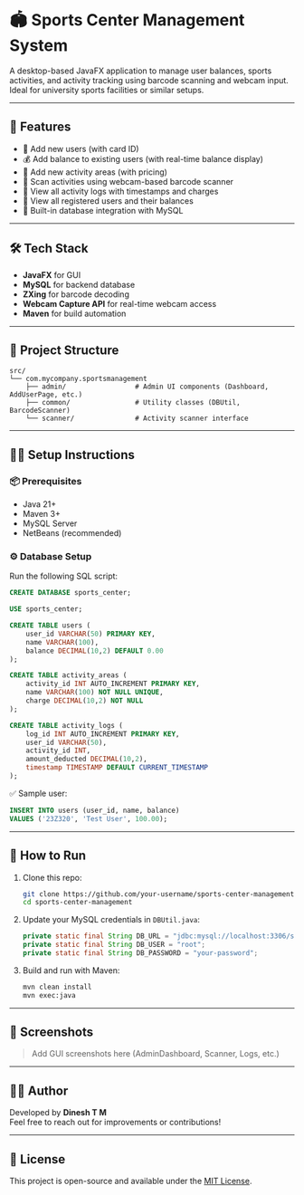 # 🏟️ Sports Center Management System

A desktop-based JavaFX application to manage user balances, sports activities, and activity tracking using barcode scanning and webcam input. Ideal for university sports facilities or similar setups.

---

## 🚀 Features

- 👤 Add new users (with card ID)
- 💰 Add balance to existing users (with real-time balance display)
- 🏸 Add new activity areas (with pricing)
- 📲 Scan activities using webcam-based barcode scanner
- 📜 View all activity logs with timestamps and charges
- 🧾 View all registered users and their balances
- 🔐 Built-in database integration with MySQL

---

## 🛠️ Tech Stack

- **JavaFX** for GUI
- **MySQL** for backend database
- **ZXing** for barcode decoding
- **Webcam Capture API** for real-time webcam access
- **Maven** for build automation

---

## 📁 Project Structure

```
src/
└── com.mycompany.sportsmanagement
    ├── admin/                 # Admin UI components (Dashboard, AddUserPage, etc.)
    ├── common/                # Utility classes (DBUtil, BarcodeScanner)
    └── scanner/               # Activity scanner interface
```

---

## 🧑‍💻 Setup Instructions

### 📦 Prerequisites

- Java 21+
- Maven 3+
- MySQL Server
- NetBeans (recommended)

### ⚙️ Database Setup

Run the following SQL script:

```sql
CREATE DATABASE sports_center;

USE sports_center;

CREATE TABLE users (
    user_id VARCHAR(50) PRIMARY KEY,
    name VARCHAR(100),
    balance DECIMAL(10,2) DEFAULT 0.00
);

CREATE TABLE activity_areas (
    activity_id INT AUTO_INCREMENT PRIMARY KEY,
    name VARCHAR(100) NOT NULL UNIQUE,
    charge DECIMAL(10,2) NOT NULL
);

CREATE TABLE activity_logs (
    log_id INT AUTO_INCREMENT PRIMARY KEY,
    user_id VARCHAR(50),
    activity_id INT,
    amount_deducted DECIMAL(10,2),
    timestamp TIMESTAMP DEFAULT CURRENT_TIMESTAMP
);
```

✅ Sample user:
```sql
INSERT INTO users (user_id, name, balance)
VALUES ('23Z320', 'Test User', 100.00);
```

---

## 🧾 How to Run

1. Clone this repo:
   ```bash
   git clone https://github.com/your-username/sports-center-management.git
   cd sports-center-management
   ```

2. Update your MySQL credentials in `DBUtil.java`:
   ```java
   private static final String DB_URL = "jdbc:mysql://localhost:3306/sports_center";
   private static final String DB_USER = "root";
   private static final String DB_PASSWORD = "your-password";
   ```

3. Build and run with Maven:
   ```bash
   mvn clean install
   mvn exec:java
   ```

---

## 📸 Screenshots

> Add GUI screenshots here (AdminDashboard, Scanner, Logs, etc.)

---

## 🙋‍♂️ Author

Developed by **Dinesh T M**  
Feel free to reach out for improvements or contributions!

---

## 📄 License

This project is open-source and available under the [MIT License](LICENSE).
